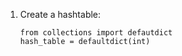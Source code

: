 1. Create a hashtable:  
    ```
    from collections import defautdict  
    hash_table = defaultdict(int)
    ```
